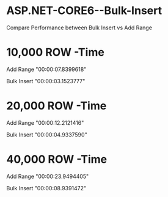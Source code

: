 # ASP.NET-CORE6--Bulk-Insert
Compare Performance between Bulk Insert vs Add Range 


# 10,000 ROW -Time
<p>Add Range   "00:00:07.8399618"</>
<p>Bulk Insert "00:00:03.1523777"</p>

# 20,000  ROW -Time
<p>Add Range   "00:00:12.2121416"</p>
<p>Bulk Insert "00:00:04.9337590"</p>

# 40,000  ROW -Time
<p>Add Range   "00:00:23.9494405"</p>
<p>Bulk Insert "00:00:08.9391472"</p>




